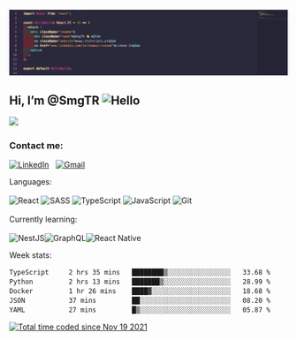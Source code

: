 ![MasterHead](https://github.com/SmgTR/SmgTR/blob/main/banner2.png)


## Hi, I’m @SmgTR  <img  alt="Hello" width="20" height="20" src="https://c.tenor.com/Wx9IEmZZXSoAAAAj/hi.gif">

![](https://komarev.com/ghpvc/?username=SmgTR)


### Contact me:</br>


<a href="https://pl.linkedin.com/in/tomasz-rusnak" target="blank">![LinkedIn](https://img.shields.io/badge/linkedin-%230077B5.svg?style=for-the-badge&logo=linkedin&logoColor=white)</a> &nbsp; <a href="mailto:tomaszrusnakjs@gmail.com" target="blank">![Gmail](https://img.shields.io/badge/Gmail-D14836?style=for-the-badge&logo=gmail&logoColor=white)</a>

Languages:</br></br>
![React](https://img.shields.io/badge/react-%2320232a.svg?style=for-the-badge&logo=react&logoColor=%2361DAFB) ![SASS](https://img.shields.io/badge/SASS-hotpink.svg?style=for-the-badge&logo=SASS&logoColor=white) ![TypeScript](https://img.shields.io/badge/typescript-%23007ACC.svg?style=for-the-badge&logo=typescript&logoColor=white) ![JavaScript](https://img.shields.io/badge/javascript-%23323330.svg?style=for-the-badge&logo=javascript&logoColor=%23F7DF1E)	![Git](https://img.shields.io/badge/git-%23F05033.svg?style=for-the-badge&logo=git&logoColor=white)
</br>
</br>
Currently learning:</br></br>
![NestJS](https://img.shields.io/badge/nestjs-%23E0234E.svg?style=for-the-badge&logo=nestjs&logoColor=white)![GraphQL](https://img.shields.io/badge/-GraphQL-E10098?style=for-the-badge&logo=graphql&logoColor=white)![React Native](https://img.shields.io/badge/react_native-%2320232a.svg?style=for-the-badge&logo=react&logoColor=%2361DAFB)

Week stats:

<!--START_SECTION:waka-->

```txt
TypeScript     2 hrs 35 mins   ████████▒░░░░░░░░░░░░░░░░   33.68 %
Python         2 hrs 13 mins   ███████▒░░░░░░░░░░░░░░░░░   28.99 %
Docker         1 hr 26 mins    ████▓░░░░░░░░░░░░░░░░░░░░   18.68 %
JSON           37 mins         ██░░░░░░░░░░░░░░░░░░░░░░░   08.20 %
YAML           27 mins         █▒░░░░░░░░░░░░░░░░░░░░░░░   05.87 %
```

<!--END_SECTION:waka-->

<a href="https://wakatime.com/@fd9276be-5219-40ff-877c-08ffa768c1a9"><img src="https://wakatime.com/badge/user/fd9276be-5219-40ff-877c-08ffa768c1a9.svg" alt="Total time coded since Nov 19 2021" /></a>

<!---
SmgTR/SmgTR is a ✨ special ✨ repository because its `README.md` (this file) appears on your GitHub profile.
You can click the Preview link to take a look at your changes.
--->
